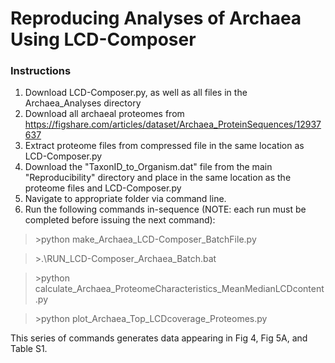 # Reproducing Analyses of Archaea Using LCD-Composer

### Instructions
1. Download LCD-Composer.py, as well as all files in the Archaea_Analyses directory
2. Download all archaeal proteomes from https://figshare.com/articles/dataset/Archaea_ProteinSequences/12937637
3. Extract proteome files from compressed file in the same location as LCD-Composer.py
4. Download the "TaxonID_to_Organism.dat" file from the main "Reproducibility" directory and place in the same location as the proteome files and LCD-Composer.py
5. Navigate to appropriate folder via command line.
6. Run the following commands in-sequence (NOTE: each run must be completed before issuing the next command):

>\>python make_Archaea_LCD-Composer_BatchFile.py

>\>.\RUN_LCD-Composer_Archaea_Batch.bat

>\>python calculate_Archaea_ProteomeCharacteristics_MeanMedianLCDcontent.py

>\>python plot_Archaea_Top_LCDcoverage_Proteomes.py

This series of commands generates data appearing in Fig 4, Fig 5A, and Table S1.
